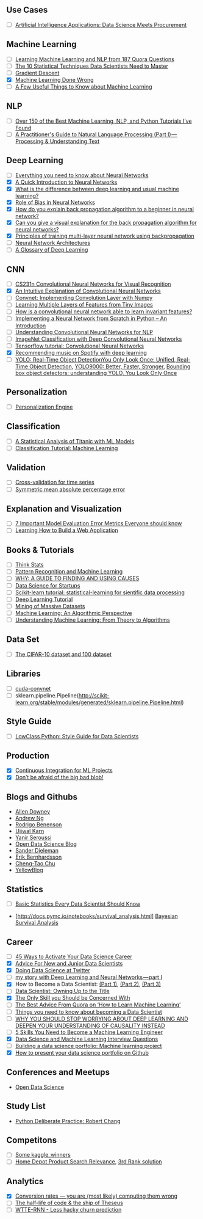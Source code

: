 ## Use Cases
- [ ] [Artificial Intelligence Applications: Data Science Meets Procurement](https://tinyurl.com/y9xxzquk)

## Machine Learning
- [ ] [Learning Machine Learning and NLP from 187 Quora Questions](https://tinyurl.com/yd5dhs3g)
- [ ] [The 10 Statistical Techniques Data Scientists Need to Master](https://towardsdatascience.com/the-10-statistical-techniques-data-scientists-need-to-master-1ef6dbd531f7)
- [ ] [Gradient Descent](https://towardsdatascience.com/gradient-descent-is-a-first-order-iterative-optimization-algorithm-wikipedia-4d2174528bfa)
- [x] [Machine Learning Done Wrong](http://ml.posthaven.com/machine-learning-done-wrong)
- [ ] [A Few Useful Things to Know about Machine Learning](https://homes.cs.washington.edu/~pedrod/papers/cacm12.pdf)

## NLP
- [ ] [Over 150 of the Best Machine Learning, NLP, and Python Tutorials I’ve Found](https://medium.com/machine-learning-in-practice/over-150-of-the-best-machine-learning-nlp-and-python-tutorials-ive-found-ffce2939bd78)
- [ ] [A Practitioner's Guide to Natural Language Processing (Part I) — Processing & Understanding Text](https://towardsdatascience.com/a-practitioners-guide-to-natural-language-processing-part-i-processing-understanding-text-9f4abfd13e72)

## Deep Learning
- [ ] [Everything you need to know about Neural Networks](https://medium.com/@matelabs_ai/everything-you-need-to-know-about-neural-networks-8988c3ee4491)
- [x] [A Quick Introduction to Neural Networks](https://ujjwalkarn.me/2016/08/09/quick-intro-neural-networks/)
- [x] [What is the difference between deep learning and usual machine learning?](https://github.com/rasbt/python-machine-learning-book/blob/master/faq/difference-deep-and-normal-learning.md)
- [x] [Role of Bias in Neural Networks](https://stackoverflow.com/questions/2480650/role-of-bias-in-neural-networks)
- [x] [How do you explain back propagation algorithm to a beginner in neural network?](https://www.quora.com/How-do-you-explain-back-propagation-algorithm-to-a-beginner-in-neural-network/answer/Hemanth-Kumar-Mantri)
- [x] [Can you give a visual explanation for the back propagation algorithm for neural networks?](https://github.com/rasbt/python-machine-learning-book/blob/master/faq/visual-backpropagation.md) 
- [x] [Principles of training multi-layer neural network using backpropagation](http://home.agh.edu.pl/~vlsi/AI/backp_t_en/backprop.html)
- [ ] [Neural Network Architectures](https://towardsdatascience.com/neural-network-architectures-156e5bad51ba)
- [ ] [A Glossary of Deep Learning](https://medium.com/deeper-learning/a-glossary-of-deep-learning-9cb6292e087e)

## CNN
- [ ] [CS231n Convolutional Neural Networks for Visual Recognition](http://cs231n.github.io/)
- [x] [An Intuitive Explanation of Convolutional Neural Networks](https://ujjwalkarn.me/2016/08/11/intuitive-explanation-convnets/)
- [ ] [Convnet: Implementing Convolution Layer with Numpy](https://wiseodd.github.io/techblog/2016/07/16/convnet-conv-layer/)
- [ ] [Learning Multiple Layers of Features from Tiny Images](http://www.cs.toronto.edu/~kriz/learning-features-2009-TR.pdf)
- [ ] [How is a convolutional neural network able to learn invariant features?](https://www.quora.com/How-is-a-convolutional-neural-network-able-to-learn-invariant-features)
- [ ] [Implementing a Neural Network from Scratch in Python – An Introduction](http://www.wildml.com/2015/09/implementing-a-neural-network-from-scratch/)
- [ ] [Understanding Convolutional Neural Networks for NLP](http://www.wildml.com/2015/11/understanding-convolutional-neural-networks-for-nlp/)
- [ ] [ImageNet Classification with Deep Convolutional Neural Networks](http://papers.nips.cc/paper/4824-imagenet-classification-with-deep-convolutional-neural-networks.pdf)
- [ ] [Tensorflow tutorial: Convolutional Neural Networks](https://www.tensorflow.org/tutorials/deep_cnn)
- [x] [Recommending music on Spotify with deep learning](http://benanne.github.io/2014/08/05/spotify-cnns.html#collaborativefiltering)
- [ ] [YOLO: Real-Time Object Detection](https://pjreddie.com/darknet/yolo/)[You Only Look Once: Unified, Real-Time Object Detection](https://arxiv.org/pdf/1506.02640.pdf), [YOLO9000: Better, Faster, Stronger](https://arxiv.org/pdf/1612.08242.pdf), [Bounding box object detectors: understanding YOLO, You Look Only Once](http://christopher5106.github.io/object/detectors/2017/08/10/bounding-box-object-detectors-understanding-yolo.html)
  
## Personalization
- [ ] [Personalization Engine](https://medium.com/@shivama205/personalization-engine-af95c4396e34)

## Classification

- [ ] [A Statistical Analysis of Titanic with ML Models](https://www.kaggle.com/hammadzahidali/classification-tutorial-machine-learning)
- [ ] [Classification Tutorial: Machine Learning](https://www.kaggle.com/hammadzahidali/classification-tutorial-machine-learning)
  
## Validation
- [ ] [Cross-validation for time series](https://robjhyndman.com/hyndsight/tscv/)
- [ ] [Symmetric mean absolute percentage error](https://en.wikipedia.org/wiki/Symmetric_mean_absolute_percentage_error)

## Explanation and Visualization
- [ ] [7 Important Model Evaluation Error Metrics Everyone should know](https://www.analyticsvidhya.com/blog/2016/02/7-important-model-evaluation-error-metrics/)
- [ ] [Learning How to Build a Web Application]() 

## Books & Tutorials
- [ ] [Think Stats](http://greenteapress.com/thinkstats/html/index.html)
- [ ] [Pattern Recognition and Machine Learning](http://users.isr.ist.utl.pt/~wurmd/Livros/school/Bishop%20-%20Pattern%20Recognition%20And%20Machine%20Learning%20-%20Springer%20%202006.pdf)
- [ ] [WHY: A GUIDE TO FINDING AND USING CAUSES](http://dl.farinsoft.ir/ebooks/Why-Guide-Finding-Using-Causes.pdf)
- [ ] [Data Science for Startups](https://bgweber.github.io/)
- [ ] [Scikit-learn tutorial: statistical-learning for sientific data processing](http://gael-varoquaux.info/scikit-learn-tutorial/)
- [ ] [Deep Learning Tutorial](http://deeplearning.net/tutorial/deeplearning.pdf)
- [ ] [Mining of Massive Datasets](http://mmds.org/#ver21)
- [ ] [Machine Learning: An Algorithmic Perspective](https://seat.massey.ac.nz/personal/s.r.marsland/MLBook.html)
- [ ] [Understanding Machine Learning: From Theory to Algorithms](http://www.cs.huji.ac.il/~shais/UnderstandingMachineLearning/understanding-machine-learning-theory-algorithms.pdf)

## Data Set
- [ ] [The CIFAR-10 dataset and 100 dataset](http://www.cs.toronto.edu/~kriz/cifar.html)

## Libraries
- [ ] [cuda-convnet](https://code.google.com/archive/p/cuda-convnet/)
- [ ] sklearn.pipeline.Pipeline(http://scikit-learn.org/stable/modules/generated/sklearn.pipeline.Pipeline.html) 

## Style Guide
- [ ] [LowClass Python: Style Guide for Data Scientists](http://columbia-applied-data-science.github.io/pages/lowclass-python-style-guide.html)

## Production
- [x] [Continuous Integration for ML Projects](https://medium.com/onfido-tech/continuous-integration-for-ml-projects-e11bc1a4d34f)
- [x] [Don’t be afraid of the big bad blob!](https://medium.com/onfido-tech/dont-be-afraid-of-the-big-bad-blob-3da567f7a67b)

## Blogs and Githubs
- [Allen Downey](https://github.com/AllenDowney)
- [Andrew Ng](https://medium.com/@andrewng) 
- [Rodrigo Benenson](http://rodrigob.github.io/)
- [Ujjwal Karn](https://ujjwalkarn.me/)
- [Yanir Seroussi](https://yanirseroussi.com/)
- [Open Data Science Blog](https://opendatascience.com/?__hstc=19222759.82373e832eb9e3e3dd2975de6d59a6bf.1510093375062.1510093375062.1510093375062.1&__hssc=19222759.3.1510093375062&__hsfp=925255337)
- [Sander Dieleman](http://benanne.github.io/)
- [Erik Bernhardsson](https://erikbern.com/)
- [Cheng-Tao Chu](http://ml.posthaven.com/)
- [YellowBlog](https://blog.myyellowroad.com/)

## Statistics
- [ ] [Basic Statistics Every Data Scientist Should Know](https://towardsdatascience.com/statistics-review-for-data-scientists-and-management-df8f94760221)
- [http://docs.pymc.io/notebooks/survival_analysis.html] [Bayesian Survival Analysis]()
  
## Career
- [ ] [45 Ways to Activate Your Data Science Career](https://tinyurl.com/yav66hr6)
- [x] [Advice For New and Junior Data Scientists](https://tinyurl.com/yajs6chb)
- [x] [Doing Data Science at Twitter](https://tinyurl.com/nl6jtjs)
- [ ] [my story with Deep Learning and Neural Networks — part I](https://towardsdatascience.com/my-story-with-deep-learning-and-neural-networks-part-i-a751c7d148c)
- [x] How to Become a Data Scientist: [(Part 1)](https://towardsdatascience.com/how-to-become-a-data-scientist-part-1-3-8706a62b809e),
      [(Part 2)](https://medium.com/@Experfy/how-to-become-a-data-scientist-part-2-3-68a2c4125b32), 
      [(Part 3)](https://medium.com/@Experfy/how-to-become-a-data-scientist-part-3-3-3a66738e604a) 
- [ ] [Data Scientist: Owning Up to the Title](https://www.linkedin.com/pulse/20141202183759-103457178-data-scientist-owning-up-to-the-title/?trk=prof-post)
- [x] [The Only Skill you Should be Concerned With](https://www.linkedin.com/pulse/20141113191054-103457178-the-only-skill-you-should-be-concerned-with/?trk=hp-feed-article-title-like)
- [ ] [The Best Advice From Quora on ‘How to Learn Machine Learning’](https://www.kdnuggets.com/2015/10/learning-machine-learning-quora.html)
- [ ] [Things you need to know about becoming a Data Scientist](https://towardsdatascience.com/things-you-need-to-know-about-becoming-a-data-scientist-2467a3f61457)
- [ ] [WHY YOU SHOULD STOP WORRYING ABOUT DEEP LEARNING AND DEEPEN YOUR UNDERSTANDING OF CAUSALITY INSTEAD](https://yanirseroussi.com/2016/02/14/why-you-should-stop-worrying-about-deep-learning-and-deepen-your-understanding-of-causality-instead/)
- [ ] [5 Skills You Need to Become a Machine Learning Engineer](https://blog.udacity.com/2016/04/5-skills-you-need-to-become-a-machine-learning-engineer.html)
- [x] [Data Science and Machine Learning Interview Questions](https://towardsdatascience.com/data-science-and-machine-learning-interview-questions-3f6207cf040b)
- [ ] [Building a data science portfolio: Machine learning project](https://www.dataquest.io/blog/data-science-portfolio-machine-learning/)
- [x] [How to present your data science portfolio on Github](http://www.pybloggers.com/2017/01/how-to-present-your-data-science-portfolio-on-github/)
 
## Conferences and Meetups
- [Open Data Science](https://odsc.com/)

## Study List
- [Python Deliberate Practice: Robert Chang](https://github.com/robert8138/python-deliberate-practice)

## Competitons
- [ ] [Some kaggle_winners](https://github.com/vi3k6i5/kaggle_winners/blob/master/winning_solutions.md)
- [ ] [Home Depot Product Search Relevance](https://www.kaggle.com/c/home-depot-product-search-relevance/leaderboard), [3rd Rank solution](https://github.com/ChenglongChen/Kaggle_HomeDepot)

## Analytics
- [x] [Conversion rates — you are (most likely) computing them wrong](https://erikbern.com/2017/05/23/conversion-rates-you-are-most-likely-computing-them-wrong.html)
- [ ] [The half-life of code & the ship of Theseus](https://erikbern.com/2016/12/05/the-half-life-of-code.html)
- [ ] [WTTE-RNN - Less hacky churn prediction](https://ragulpr.github.io/2016/12/22/WTTE-RNN-Hackless-churn-modeling/)
